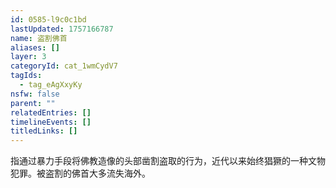 ```yaml
---
id: 0585-l9c0c1bd
lastUpdated: 1757166787
name: 盗割佛首
aliases: []
layer: 3
categoryId: cat_1wmCydV7
tagIds:
  - tag_eAgXxyKy
nsfw: false
parent: ""
relatedEntries: []
timelineEvents: []
titledLinks: []
---
```


指通过暴力手段将佛教造像的头部凿割盗取的行为，近代以来始终猖獗的一种文物犯罪。被盗割的佛首大多流失海外。
